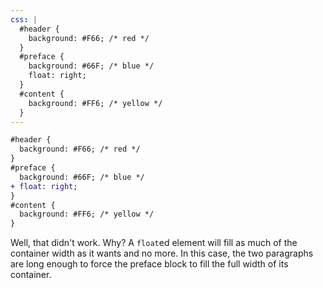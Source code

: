 ```yaml
---
css: |
  #header {
    background: #F66; /* red */
  }
  #preface {
    background: #66F; /* blue */
    float: right;
  }
  #content {
    background: #FF6; /* yellow */
  }
---
```

```diff
#header {
  background: #F66; /* red */
}
#preface {
  background: #66F; /* blue */
+ float: right;
}
#content {
  background: #FF6; /* yellow */
}
```

Well, that didn't work. Why? A `float`ed element will fill as much of the container width as it wants and no more. In this case, the two paragraphs are long enough to force the preface block to fill the full width of its container.
